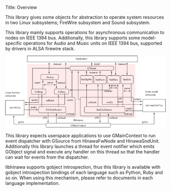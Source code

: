 Title: Overview

This library gives some objects for abstraction to operate system resources in two Linux
subsystems; FireWire subsystem and Sound subsystem.

This library mainly supports operations for asynchronous communication to nodes on IEEE 1394 bus.
Additionally, this library supports some model-specific operations for Audio and Music units on
IEEE 1394 bus, supported by drivers in ALSA firewire stack.

![Overview of libhinawa](overview.png)

This library expects userspace applications to use GMainContext to run event dispatcher with
GSource from HinawaFwNode and HinawaSndUnit. Additionally this library launches a thread for event
notifier which emits GObject signal and execute any handler on this thread so that the handler can
wait for events from the dispatcher.

libhinawa supports gobject introspection, thus this library is available with gobject introspection
bindings of each language such as Python, Ruby and so on. When using this mechanism, please refer
to documents in each language implementation.
